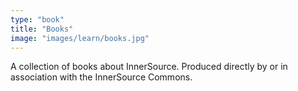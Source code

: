 ```yaml
---
type: "book"
title: "Books"
image: "images/learn/books.jpg"
---
```

A collection of books about InnerSource. Produced directly by or in association with the InnerSource Commons.
